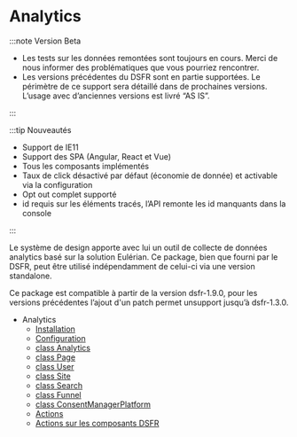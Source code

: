 
# Analytics

:::note Version Beta

* Les tests sur les données remontées sont toujours en cours.
Merci de nous informer des problématiques que vous pourriez rencontrer.
* Les versions précédentes du DSFR sont en partie supportées.
Le périmètre de ce support sera détaillé dans de prochaines versions.
L’usage avec d’anciennes versions est livré “AS IS”.

:::

:::tip Nouveautés

* Support de IE11
* Support des SPA (Angular, React et Vue)
* Tous les composants implémentés
* Taux de click désactivé par défaut (économie de donnée) et activable via la configuration
* Opt out complet supporté
* id requis sur les éléments tracés, l’API remonte les id manquants dans la console

:::

Le système de design apporte avec lui un outil de collecte de données analytics basé sur la solution Eulérian. Ce package, bien que fourni par le DSFR, peut être utilisé indépendamment de celui-ci via une version standalone.

Ce package est compatible à partir de la version dsfr-1.9.0, pour les versions précédentes l’ajout d'un patch permet unsupport jusqu’à dsfr-1.3.0.


- Analytics
  - [Installation](analytics/installation.md)
  - [Configuration](analytics/configuration.md)
  - [class Analytics](analytics/analytics.md)
  - [class Page](analytics/page.md)
  - [class User](analytics/user.md)
  - [class Site](analytics/site.md)
  - [class Search](analytics/search.md)
  - [class Funnel](analytics/funnel.md)
  - [class ConsentManagerPlatform](analytics/cmp.md)
  - [Actions](analytics/actions.md)
  - [Actions sur les composants DSFR](component-actions.md)
